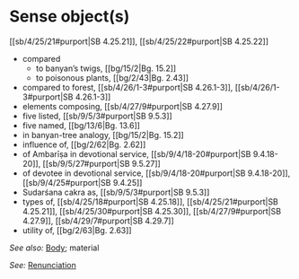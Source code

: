 # Sense object(s)

[[sb/4/25/21#purport|SB 4.25.21]], [[sb/4/25/22#purport|SB 4.25.22]]

* compared
  * to banyan’s twigs, [[bg/15/2|Bg. 15.2]]
  * to poisonous plants, [[bg/2/43|Bg. 2.43]]
* compared to forest, [[sb/4/26/1-3#purport|SB 4.26.1-3]], [[sb/4/26/1-3#purport|SB 4.26.1-3]]
* elements composing, [[sb/4/27/9#purport|SB 4.27.9]]
* five listed, [[sb/9/5/3#purport|SB 9.5.3]]
* five named, [[bg/13/6|Bg. 13.6]]
* in banyan-tree analogy, [[bg/15/2|Bg. 15.2]]
* influence of, [[bg/2/62|Bg. 2.62]]
* of Ambarīṣa in devotional service, [[sb/9/4/18-20#purport|SB 9.4.18-20]], [[sb/9/5/27#purport|SB 9.5.27]]
* of devotee in devotional service, [[sb/9/4/18-20#purport|SB 9.4.18-20]], [[sb/9/4/25#purport|SB 9.4.25]]
* Sudarśana cakra as, [[sb/9/5/3#purport|SB 9.5.3]]
* types of, [[sb/4/25/18#purport|SB 4.25.18]], [[sb/4/25/21#purport|SB 4.25.21]], [[sb/4/25/30#purport|SB 4.25.30]], [[sb/4/27/9#purport|SB 4.27.9]], [[sb/4/29/7#purport|SB 4.29.7]]
* utility of, [[bg/2/63|Bg. 2.63]]

*See also:* [Body](entries/body.md); material

*See:* [Renunciation](entries/renunciation.md)

